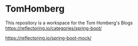 # TomHomberg
This repository is a workspace for the Tom Homberg's Blogs 
https://reflectoring.io/categories/spring-boot/

https://reflectoring.io/spring-boot-mock/
